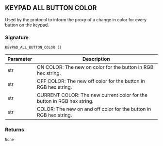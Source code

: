 ## KEYPAD ALL BUTTON COLOR

Used by the protocol to inform the proxy of a change in color for every button on the keypad.


### Signature

`KEYPAD_ALL_BUTTON_COLOR ()`


| Parameter | Description |
| --- | --- |
| str | ON COLOR: The new on color for the button in RGB hex string. |
| str | OFF COLOR: The new off color for the button in RGB hex string. |
| str | CURRENT COLOR:  The new current color for the button in RGB hex string. |
| str | COLOR:  The new on and off color for the button in RGB hex string. |


### Returns

`None`
